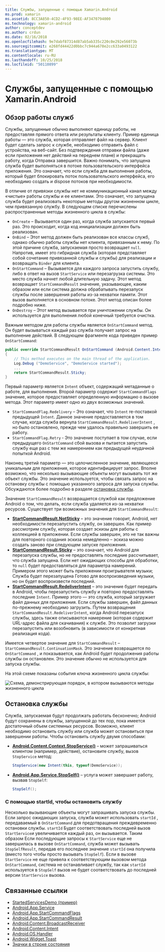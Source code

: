 ```yaml
---
title: Службы, запущенные с помощью Xamarin.Android
ms.prod: xamarin
ms.assetid: 8CC3A850-4CD2-4F93-98EE-AF3470794000
ms.technology: xamarin-android
author: conceptdev
ms.author: crdun
ms.date: 02/16/2018
ms.openlocfilehash: 9e7dabf87314d87ab5ab335c220c0e292e56073b
ms.sourcegitcommit: e268fd44422d0bbc7c944a678e2cc633a0493122
ms.translationtype: MT
ms.contentlocale: ru-RU
ms.lasthandoff: 10/25/2018
ms.locfileid: "50110899"
---
```

# <a name="started-services-with-xamarinandroid"></a>Службы, запущенные с помощью Xamarin.Android

## <a name="started-services-overview"></a>Обзор работы служб

Службы, запущенные обычно выполняют единицу работы, не предоставляя прямого ответа или результаты клиенту. Пример единица работы — это служба, которая отправляет файл на сервер. Клиент будет сделать запрос к службе, необходимо отправить файл с устройства, на веб-сайт. Без подтверждения отправки файла (даже если приложения нет действий на переднем плане) и прекращать работу, когда Отправка завершится. Важно понимать, что запущена служба будет выполняться в потоке пользовательского интерфейса приложения. Это означает, что если служба для выполнения работы, который будет блокировать поток пользовательского интерфейса, его необходимо создать и dispose потоков при необходимости.

В отличие от привязки службы нет не коммуникационный канал между «чистые» работы службы и ее клиентами. Это означает, что запущена служба будет реализовать некоторые методы другом жизненном цикле, чем привязанную службу. В следующем списке перечислены распространенные методы жизненного цикла в службы:

* `OnCreate` &ndash; Вызывается один раз, когда служба запускается первый раз. Это происходит, когда код инициализации должен быть реализован.
* `OnBind` &ndash; Этот метод должен быть реализован все классы служб, однако обычно работы службы нет клиента, привязанным к нему. По этой причине служба, запускаемая просто возвращает `null`. Напротив, имеет это гибридная служба (которая представляет собой сочетание привязанной службы и службы) для реализации и возвращать `Binder` для клиента.
* `OnStartCommand` &ndash; Вызывается для каждого запроса запустить службу, либо в ответ на вызов `StartService` или перезагрузка системы. Это место служба начнет любой длительную задачу. Этот метод возвращает `StartCommandResult` значение, указывающее, каким образом или если система должна обрабатывать перезапуск службы после завершения работы из-за нехватки памяти. Этот вызов выполняется в основном потоке. Этот метод описан более подробно ниже.
* `OnDestroy` &ndash; Этот метод вызывается при уничтожении службы. Он используется для выполнения любой конечный требуется очистка.

Важным методом для работы службы является `OnStartCommand` метод. Он будет вызываться каждый раз служба получает запрос на выполнение действий. В следующем фрагменте кода приведен пример `OnStartCommand`: 

```csharp
public override StartCommandResult OnStartCommand (Android.Content.Intent intent, StartCommandFlags flags, int startId)
{
    // This method executes on the main thread of the application.
    Log.Debug ("DemoService", "DemoService started");
    ...
    return StartCommandResult.Sticky;
}
```

Первый параметр является `Intent` объект, содержащий метаданные о работе, для выполнения. Второй параметр содержит `StartCommandFlags` значение, которое предоставляет определенную информацию о вызове метода. Этот параметр имеет одно из двух возможных значений.

* `StartCommandFlag.Redelivery` &ndash; Это означает, что `Intent` re-поставкой предыдущей `Intent`. Данное значение предоставляется в том случае, когда служба вернула `StartCommandResult.RedeliverIntent` , но было остановлено, прежде чем удалось правильно завершить ее работу.
* `StartCommandFlag.Retry` &dash; Это значение поступает в том случае, если предыдущего `OnStartCommand` сбой вызова и пытается запустить службу еще раз с тем же намерением как предыдущей неудачной попыткой Android.
 
Наконец третий параметр — это целочисленное значение, являющееся уникальным для приложения, которое идентифицирует запрос. Вполне возможно, что несколько вызывающие объекты могут вызывать тот же объект службы. Это значение используется, чтобы связать запрос на остановку службы с помощью указанного запроса для запуска службы. Обсуждаются более подробно в разделе [остановка службы](#Stopping_the_Service). 

Значение `StartCommandResult` возвращается службой как предложение Android о том, что делать, если служба удаляется из-за нехватки ресурсов. Существует три возможных значения для `StartCommandResult`:

* **[StartCommandResult.NotSticky](https://developer.xamarin.com/api/field/Android.App.StartCommandResult.NotSticky/)**  &ndash; это значение говорит, Android, нет необходимости перезапустить службу, он завершен. Как пример рассмотрим службу, которая создает эскизы для работы с коллекцией в приложении. Если службы завершен, это не так важны для повторного создания эскиза немедленно &ndash; эскиза можно создать заново при следующем запуске приложения.
* **[StartCommandResult.Sticky](https://developer.xamarin.com/api/field/Android.App.StartCommandResult.Sticky/)**  &ndash; это означает, что Android для перезапуска службы, но не предоставлять последние рассчитывает, что служба запущена. Если нет ожидающих способы для обработки, то `null` будет предоставляться для параметра намерений. Примером этого может быть приложении проигрывателя музыки; Служба будет перезапущена Готово для воспроизведения музыки, но он будет воспроизвести последний. 
* **[StartCommandResult.RedeliverIntent](https://developer.xamarin.com/api/field/Android.App.StartCommandResult.RedeliverIntent/)**  &ndash; это значение будет передать в Android, чтобы перезапустить службу и повторно предоставлять последние `Intent`. Пример этого — это служба, который загружает файл данных для приложения. Если службы завершен, файл данных по-прежнему необходимо загрузить. Путем возвращения `StartCommandResult.RedeliverIntent`, когда Android перезапуск службы, здесь также описываются намерение (которая содержит URL-адрес файла для скачивания) к службе. Это позволит загрузки перезапустить или возобновить (в зависимости от конкретная реализация кода).

Имеется четвертое значение для `StartCommandResult` &ndash; `StartCommandResult.ContinuationMask`. Это значение возвращается по `OnStartCommand` , и показывается, как Android будет продолжения работы службы он остановлен. Это значение обычно не используется для запуска службы.

На этой схеме показаны события ключа жизненного цикла службы: 

![Схема, демонстрирующая порядок, в котором вызываются методы жизненного цикла](started-services-images/started-service-01.png "схема, демонстрирующая порядок, в котором вызываются методы жизненного цикла.")


<a name="Stopping_the_Service" />

## <a name="stopping-the-service"></a>Остановка службы

Служба, запускаемая будут продолжать работать бесконечно; Android будут сохранены в службы, запущенной до тех пор, пока имеется достаточный объем системных ресурсов. Возможно, клиент необходимо остановить службу или служба может остановиться при завершении работы. Чтобы остановить службу двумя способами: 
 
* **[Android.Content.Context.StopService()](https://developer.xamarin.com/api/member/Android.Content.Context.StopService/p/Android.Content.Intent/)**  &ndash; может запрашиваться клиентом (например, действие), остановите службу, вызов `StopService` метод: 

    ```csharp
    StopService(new Intent(this, typeof(DemoService));
    ```

* **[Android.App.Service.StopSelf()](https://developer.xamarin.com/api/member/Android.App.Service.StopSelf()/)**  &ndash; услуга может завершает работу, вызвав `StopSelf`:

    ```csharp
    StopSelf();
    ```
    
### <a name="using-startid-to-stop-a-service"></a>С помощью startId, чтобы остановить службу

Несколько вызывающие объекты могут запрашивать запуска службы. Если запрос ожидающих запуска, служба может использовать `startId` , передаваемый в `OnStartCommand` для предотвращения преждевременно остановки службы. `startId` Будет соответствовать последней вызов `StartService`и увеличивается каждый раз, он вызывается. Таким образом Если последующие запросы к `StartService` еще не завершилась в вызове `OnStartCommand`, служба может вызывать `StopSelfResult`, передав его последнее значение `startId` она получила (вместо того чтобы просто вызывать `StopSelf`). Если в вызове `StartService` не еще привела к соответствующим вызовом метода `OnStartCommand`, система не останавливает службу, так как `startId` используется в `StopSelf` вызов не будет соответствовать до последней версии `StartService` вызова.


## <a name="related-links"></a>Связанные ссылки

- [StartedServicesDemo (пример)](https://developer.xamarin.com/samples/monodroid/ApplicationFundamentals/ServiceSamples/StartedServicesDemo/)
- [Android.App.Service](https://developer.xamarin.com/api/type/Android.App.Service)
- [Android.App.StartCommandFlags](https://developer.xamarin.com/api/type/Android.App.StartCommandFlags)
- [Android.App.StartCommandResult](https://developer.xamarin.com/api/type/Android.App.StartCommandResult)
- [Android.Content.BroadcastReceiver](https://developer.xamarin.com/api/type/Android.Content.BroadcastReceiver/)
- [Android.Content.Intent](https://developer.xamarin.com/api/type/Android.Content.Intent)
- [Android.OS.Handler](https://developer.xamarin.com/api/type/Android.OS.Handler/)
- [Android.Widget.Toast](https://developer.xamarin.com/api/type/Android.Widget.Toast/)
- [Значки в строке состояния](http://developer.android.com/guide/practices/ui_guidelines/icon_design_status_bar.html)
